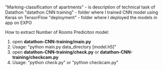 "Marking-classification of apartments" - is description of technical task of Datathon
"datathon CNN training" - folder where I trained CNN model using Keras on TensorFlow
"deployment" - folder where I deployed the models in app on EXPO

How to extract Number of Rooms Prediciton model:
1) open **datathon-CNN-training/main.py**
2) Usage: "python main.py data_directory [model.h5]"
3) open **datathon-CNN-training/check.py** or **datathon-CNN-training/checkcam.py**
4) Usage: "python check.py" or "python checkcam.py"
